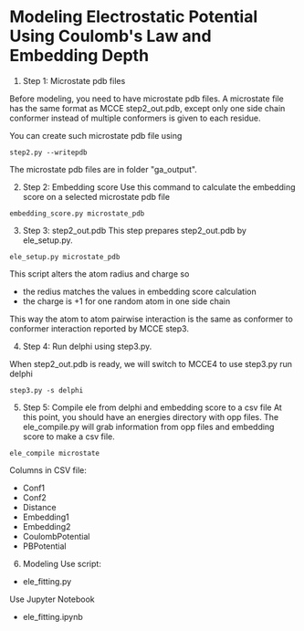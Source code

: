 # Modeling Electrostatic Potential Using Coulomb's Law and Embedding Depth

1. Step 1: Microstate pdb files

Before modeling, you need to have microstate pdb files. A microstate file has the same format as MCCE step2_out.pdb, except only one side chain conformer instead of multiple conformers is given to each residue.

You can create such microstate pdb file using
```
step2.py --writepdb
```
The microstate pdb files are in folder "ga_output".


2. Step 2: Embedding score
Use this command to calculate the embedding score on a selected microstate pdb file
```
embedding_score.py microstate_pdb
```

3. Step 3: step2_out.pdb
This step prepares step2_out.pdb by ele_setup.py.
```
ele_setup.py microstate_pdb
```

This script alters the atom radius and charge so 
- the redius matches the values in embedding score calculation
- the charge is +1 for one random atom in one side chain

This way the atom to atom pairwise interaction is the same as conformer to conformer interaction reported by MCCE step3.

4. Step 4: Run delphi using step3.py.

When step2_out.pdb is ready, we will switch to MCCE4 to use step3.py run delphi
```
step3.py -s delphi
```

5. Step 5: Compile ele from delphi and embedding score to a csv file
At this point, you should have an energies directory with opp files. The ele_compile.py will grab information from opp files and embedding score to make a csv file.

```
ele_compile microstate
```
Columns in CSV file:
- Conf1
- Conf2
- Distance
- Embedding1
- Embedding2
- CoulombPotential
- PBPotential

6. Modeling
Use script:
- ele_fitting.py

Use Jupyter Notebook
- ele_fitting.ipynb